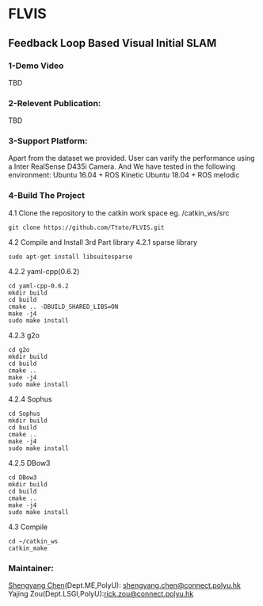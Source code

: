 #  FLVIS
## Feedback Loop Based Visual Initial SLAM

### 1-Demo Video
TBD
### 2-Relevent Publication:
TBD
### 3-Support Platform:
Apart from the dataset we provided. User can varify the performance using a Inter RealSense D435i Camera.
And We have tested in the following environment:
Ubuntu 16.04 + ROS Kinetic
Ubuntu 18.04 + ROS melodic
### 4-Build The Project
4.1 Clone the repository to the catkin work space eg. /catkin_ws/src
````
git clone https://github.com/Ttoto/FLVIS.git
````
4.2 Compile and Install 3rd Part library
4.2.1 sparse library
````
sudo apt-get install libsuitesparse
````
4.2.2 yaml-cpp(0.6.2)
````
cd yaml-cpp-0.6.2
mkdir build
cd build
cmake .. -DBUILD_SHARED_LIBS=ON
make -j4
sudo make install

````
4.2.3 g2o
````
cd g2o
mkdir build
cd build
cmake ..
make -j4
sudo make install
````
4.2.4 Sophus
````
cd Sophus
mkdir build
cd build
cmake ..
make -j4
sudo make install
````
4.2.5 DBow3
````
cd DBow3
mkdir build
cd build
cmake ..
make -j4
sudo make install
````
4.3 Compile
````
cd ~/catkin_ws
catkin_make
````

### Maintainer:
[Shengyang Chen](https://www.polyu.edu.hk/researchgrp/cywen/index.php/en/people/researchstudent.html)(Dept.ME,PolyU): shengyang.chen@connect.polyu.hk <br />
Yajing Zou(Dept.LSGI,PolyU):rick.zou@connect.polyu.hk
